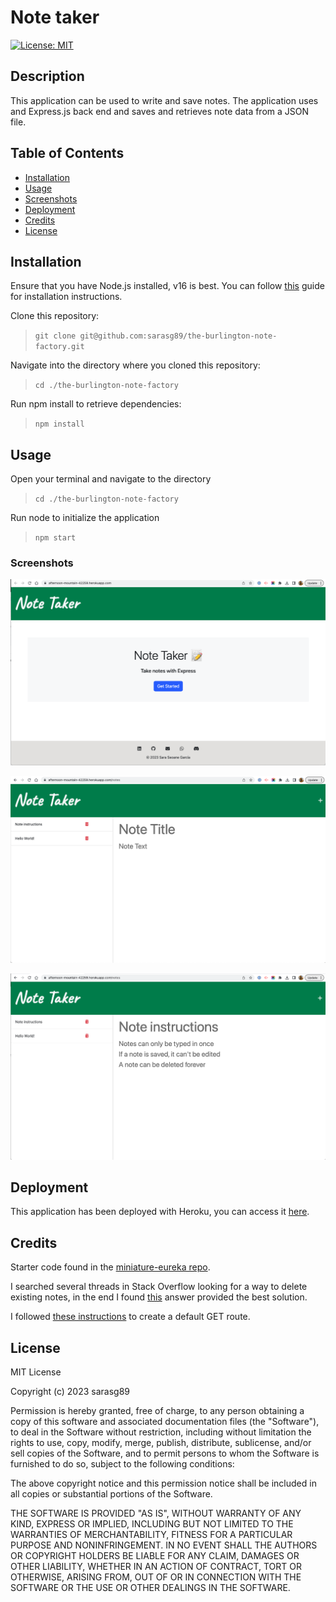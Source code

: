 # Note taker

[![License: MIT](https://img.shields.io/badge/License-MIT-yellow.svg)](https://opensource.org/licenses/MIT)

## Description

This application can be used to write and save notes. The application uses and Express.js back end and saves and retrieves note data from a JSON file.

## Table of Contents

- [Installation](#installation)
- [Usage](#usage)
- [Screenshots](#screenshots)
- [Deployment](#deployment)
- [Credits](#credits)
- [License](#license)

## Installation

Ensure that you have Node.js installed, v16 is best. You can follow [this](https://coding-boot-camp.github.io/full-stack/nodejs/how-to-install-nodejs) guide for installation instructions.

Clone this repository:

>`git clone git@github.com:sarasg89/the-burlington-note-factory.git`

Navigate into the directory where you cloned this repository:

>`cd ./the-burlington-note-factory`

Run npm install to retrieve dependencies:

>`npm install`

## Usage

Open your terminal and navigate to the directory

>`cd ./the-burlington-note-factory`

Run node to initialize the application

>`npm start`

### Screenshots

![home page](./public/assets/images/home.png)

![new note](./public/assets/images/new%20note.png)

![view note](./public/assets/images/view%20note.png)

## Deployment

This application has been deployed with Heroku, you can access it [here](https://afternoon-mountain-42259.herokuapp.com/).

## Credits

Starter code found in the [miniature-eureka repo](https://github.com/coding-boot-camp/miniature-eureka).

I searched several threads in Stack Overflow looking for a way to delete existing notes, in the end I found [this](https://stackoverflow.com/a/65028533) answer provided the best solution.

I followed [these instructions](https://stackoverflow.com/a/37885428) to create a default GET route.

## License

MIT License

Copyright (c) 2023 sarasg89

Permission is hereby granted, free of charge, to any person obtaining a copy of this software and associated documentation files (the "Software"), to deal in the Software without restriction, including without limitation the rights to use, copy, modify, merge, publish, distribute, sublicense, and/or sell copies of the Software, and to permit persons to whom the Software is furnished to do so, subject to the following conditions:

The above copyright notice and this permission notice shall be included in all copies or substantial portions of the Software.

THE SOFTWARE IS PROVIDED "AS IS", WITHOUT WARRANTY OF ANY KIND, EXPRESS OR IMPLIED, INCLUDING BUT NOT LIMITED TO THE WARRANTIES OF MERCHANTABILITY, FITNESS FOR A PARTICULAR PURPOSE AND NONINFRINGEMENT. IN NO EVENT SHALL THE AUTHORS OR COPYRIGHT HOLDERS BE LIABLE FOR ANY CLAIM, DAMAGES OR OTHER LIABILITY, WHETHER IN AN ACTION OF CONTRACT, TORT OR OTHERWISE, ARISING FROM, OUT OF OR IN CONNECTION WITH THE SOFTWARE OR THE USE OR OTHER DEALINGS IN THE SOFTWARE.
